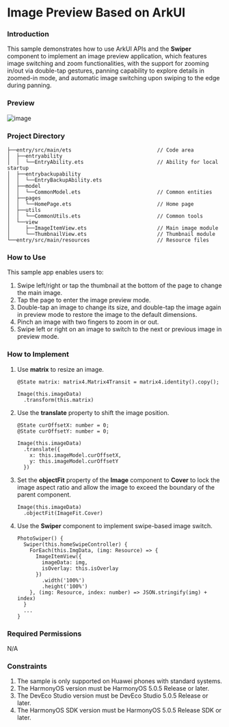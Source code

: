 # Image Preview Based on ArkUI

### Introduction
This sample demonstrates how to use ArkUI APIs and the **Swiper** component to implement an image preview application, which features image switching and zoom functionalities, with the support for zooming in/out via double-tap gestures, panning capability to explore details in zoomed-in mode, and automatic image switching upon swiping to the edge during panning.

### Preview
![image](screenshots/device/PicturePreview_EN.gif)

### Project Directory
```
├──entry/src/main/ets                            // Code area 
│  ├──entryability 
│  │  └──EntryAbility.ets                        // Ability for local startup 
│  ├──entrybackupability 
│  │  └──EntryBackupAbility.ets                      
│  ├──model 
│  │  └──CommonModel.ets                         // Common entities 
│  ├──pages 
│  │  └──HomePage.ets                            // Home page 
│  ├──utils 
│  │  └──CommonUtils.ets                         // Common tools 
│  └──view 
│     ├──ImageItemView.ets                       // Main image module 
│     └──ThumbnailView.ets                       // Thumbnail module 
└──entry/src/main/resources                      // Resource files
```

### How to Use
This sample app enables users to:
1. Swipe left/right or tap the thumbnail at the bottom of the page to change the main image.
2. Tap the page to enter the image preview mode.
3. Double-tap an image to change its size, and double-tap the image again in preview mode to restore the image to the default dimensions.
4. Pinch an image with two fingers to zoom in or out.
5. Swipe left or right on an image to switch to the next or previous image in preview mode.


### How to Implement
1. Use **matrix** to resize an image.

   ```
   @State matrix: matrix4.Matrix4Transit = matrix4.identity().copy();
   
   Image(this.imageData)
     .transform(this.matrix)
   ```

2. Use the **translate** property to shift the image position.

   ```
   @State curOffsetX: number = 0;
   @State curOffsetY: number = 0;
   
   Image(this.imageData)
     .translate({
       x: this.imageModel.curOffsetX,
       y: this.imageModel.curOffsetY
     })
   ```

3. Set the **objectFit** property of the **Image** component to **Cover** to lock the image aspect ratio and allow the image to exceed the boundary of the parent component.

   ```
   Image(this.imageData)
     .objectFit(ImageFit.Cover)
   ```

4. Use the **Swiper** component to implement swipe-based image switch.

   ```
   PhotoSwiper() {
     Swiper(this.homeSwipeController) {
       ForEach(this.ImgData, (img: Resource) => {
         ImageItemView({
           imageData: img,
           isOverlay: this.isOverlay
         })
           .width('100%')
           .height('100%')
       }, (img: Resource, index: number) => JSON.stringify(img) + index)
     }
     ...
   }
   ```
   
### Required Permissions
N/A

### Constraints
1. The sample is only supported on Huawei phones with standard systems.
2. The HarmonyOS version must be HarmonyOS 5.0.5 Release or later.
3. The DevEco Studio version must be DevEco Studio 5.0.5 Release or later.
4. The HarmonyOS SDK version must be HarmonyOS 5.0.5 Release SDK or later.
